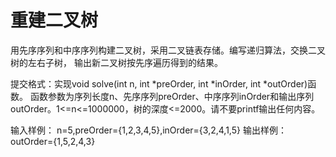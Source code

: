 # 重建二叉树

用先序序列和中序序列构建二叉树，采用二叉链表存储。编写递归算法，交换二叉树的左右子树，
输出新二叉树按先序遍历得到的结果。

提交格式：实现void solve(int n, int *preOrder, int *inOrder, int *outOrder)函数。
函数参数为序列长度n、先序序列preOrder、中序序列inOrder和输出序列outOrder。1<=n<=1000000，树的深度<=2000。请不要printf输出任何内容。

输入样例：
n=5,preOrder={1,2,3,4,5},inOrder={3,2,4,1,5}
输出样例：
outOrder={1,5,2,4,3}